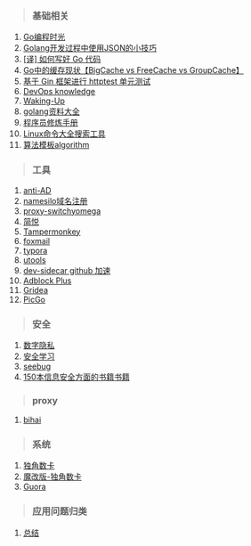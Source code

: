 > ### 基础相关
1. [Go编程时光](http://golang.iswbm.com/en/latest/index.html "Go编程时光")
2. [Golang开发过程中使用JSON的小技巧](https://github.com/lper/document/blob/master/tech/Golang%20%E4%B8%AD%E4%BD%BF%E7%94%A8%20JSON%20%E7%9A%84%E5%B0%8F%E6%8A%80%E5%B7%A7.md "Golang开发过程中使用JSON的小技巧")
3. [[译] 如何写好 Go 代码](https://github.com/lper/document/blob/master/tech/%5B%E8%AF%91%5D%20%E5%A6%82%E4%BD%95%E5%86%99%E5%A5%BD%20Go%20%E4%BB%A3%E7%A0%81.md "[译] 如何写好 Go 代码")
4. [Go中的缓存现状【BigCache vs FreeCache vs GroupCache】](https://github.com/lper/document/blob/master/tech/Go%E4%B8%AD%E7%9A%84%E7%BC%93%E5%AD%98%E7%8E%B0%E7%8A%B6%E3%80%90BigCache%20vs%20FreeCache%20vs%20GroupCache%E3%80%91.md "Go中的缓存现状【BigCache vs FreeCache vs GroupCache】")
5. [基于 Gin 框架进行 httptest 单元测试](https://github.com/lper/document/blob/master/tech/Golang%20%E5%AD%A6%E4%B9%A0%E2%80%94%E2%80%94%E5%9F%BA%E4%BA%8E%20Gin%20%E6%A1%86%E6%9E%B6%E8%BF%9B%E8%A1%8C%20httptest%20%E5%8D%95%E5%85%83%E6%B5%8B%E8%AF%95.md "基于 Gin 框架进行 httptest 单元测试")
6. [DevOps knowledge](https://devops.phodal.com/)
7. [Waking-Up](https://github.com/wolverinn/Waking-Up)
8. [golang资料大全](https://github.com/0voice/Introduction-to-Golang)
9. [程序员修炼手册](https://github.com/stanzhai/be-a-professional-programmer)
10. [Linux命令大全搜索工具](https://github.com/jaywcjlove/linux-command)
11. [算法模板algorithm](https://github.com/greyireland/algorithm-pattern)
> ### 工具
1. [anti-AD](https://anti-ad.net/)
2. [namesilo域名注册](https://www.namesilo.com/) 
3. [proxy-switchyomega](https://github.com/FelisCatus/SwitchyOmega/)
4. [简悦](http://ksria.com/simpread/)
5. [Tampermonkey](http://tampermonkey.net/)
6. [foxmail](https://www.foxmail.com/)
7. [typora](https://www.typora.io/)
8. [utools](http://u.tools/)
9. [dev-sidecar github 加速](https://github.com/docmirror/dev-sidecar)
10. [Adblock Plus](https://adblockplus.org/)
11. [Gridea](https://github.com/getgridea/gridea)
12. [PicGo](https://github.com/Molunerfinn/PicGo)
> ### 安全
1. [数字隐私](https://github.com/ffffffff0x/Digital-Privacy)
2. [安全学习](https://github.com/ffffffff0x/1earn)
3. [seebug](https://paper.seebug.org/)
4. [150本信息安全方面的书籍书籍](https://github.com/olist213/Information_Security_Books)
> ### proxy
1. [bihai](https://proxies.bihai.cf/)

> ### 系统
 1. [独角数卡](https://github.com/assimon/dujiaoka)
 2. [魔改版-独角数卡](https://github.com/iLay1678/dujiaoka-mod)
 3. [Guora](https://github.com/meloalright/guora)
 
> ### 应用问题归类
1. [总结](https://github.com/lper/document/tree/master/tech)
